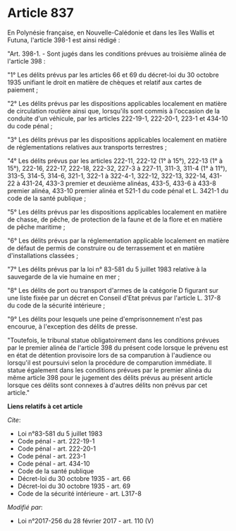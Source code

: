 # Article 837

En Polynésie française, en Nouvelle-Calédonie et dans les îles Wallis et Futuna, l'article 398-1 est ainsi rédigé :

"Art. 398-1. - Sont jugés dans les conditions prévues au troisième alinéa de l'article 398 :

"1° Les délits prévus par les articles 66 et 69 du décret-loi du 30 octobre 1935 unifiant le droit en matière de chèques et
relatif aux cartes de paiement ;

"2° Les délits prévus par les dispositions applicables localement en matière de circulation routière ainsi que, lorsqu'ils
sont commis à l'occasion de la conduite d'un véhicule, par les articles 222-19-1, 222-20-1, 223-1 et 434-10 du code pénal ;

"3° Les délits prévus par les dispositions applicables localement en matière de réglementations relatives aux transports
terrestres ;

"4° Les délits prévus par les articles 222-11, 222-12 (1° à 15°), 222-13 (1° à 15°), 222-16, 222-17, 222-18, 222-32, 227-3 à
227-11, 311-3, 311-4 (1° à 11°), 313-5, 314-5, 314-6, 321-1, 322-1 à 322-4-1, 322-12, 322-13, 322-14, 431-22 à 431-24, 433-3
premier et deuxième alinéas, 433-5, 433-6 à 433-8 premier alinéa, 433-10 premier alinéa et 521-1 du code pénal et L. 3421-1
du code de la santé publique ;

"5° Les délits prévus par les dispositions applicables localement en matière de chasse, de pêche, de protection de la faune
et de la flore et en matière de pêche maritime ;

"6° Les délits prévus par la réglementation applicable localement en matière de défaut de permis de construire ou de
terrassement et en matière d'installations classées ;

"7° Les délits prévus par la loi n° 83-581 du 5 juillet 1983 relative à la sauvegarde de la vie humaine en mer ;

"8° Les délits de port ou transport d'armes de la catégorie D figurant sur une liste fixée par un décret en Conseil d'Etat
prévus par l'article L. 317-8 du code de la sécurité intérieure ;

"9° Les délits pour lesquels une peine d'emprisonnement n'est pas encourue, à l'exception des délits de presse.

"Toutefois, le tribunal statue obligatoirement dans les conditions prévues par le premier alinéa de l'article 398 du présent
code lorsque le prévenu est en état de détention provisoire lors de sa comparution à l'audience ou lorsqu'il est poursuivi
selon la procédure de comparution immédiate. Il statue également dans les conditions prévues par le premier alinéa du même
article 398 pour le jugement des délits prévus au présent article lorsque ces délits sont connexes à d'autres délits non
prévus par cet article."

**Liens relatifs à cet article**

_Cite_:

  - Loi n°83-581 du 5 juillet 1983
  - Code pénal - art. 222-19-1
  - Code pénal - art. 222-20-1
  - Code pénal - art. 223-1
  - Code pénal - art. 434-10
  - Code de la santé publique
  - Décret-loi du 30 octobre 1935 - art. 66
  - Décret-loi du 30 octobre 1935 - art. 69
  - Code de la sécurité intérieure - art. L317-8

_Modifié par_:

  - Loi n°2017-256 du 28 février 2017 - art. 110 (V)
